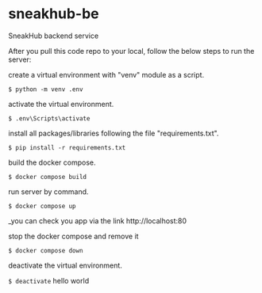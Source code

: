 # sneakhub-be
SneakHub backend service

After you pull this code repo to your local, follow the below steps to run the server:

create a virtual environment with "venv" module as a script.

`$ python -m venv .env`

activate the virtual environment.

`$ .env\Scripts\activate`

install all packages/libraries following the file "requirements.txt".

`$ pip install -r requirements.txt`

build the docker compose.

`$ docker compose build`

run server by command.

`$ docker compose up`

_you can check you app via the link http://localhost:80

stop the docker compose and remove it

`$ docker compose down`

deactivate the virtual environment.

`$ deactivate`
hello world